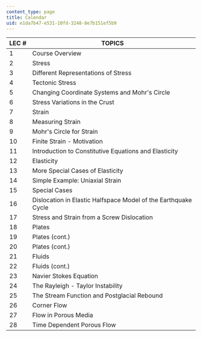 ```yaml
---
content_type: page
title: Calendar
uid: e1da7b47-e531-10fd-3248-8e7b151ef5b9
---
```


| LEC # | TOPICS |
| --- | --- |
| 1 | Course Overview |
| 2 | Stress |
| 3 | Different Representations of Stress |
| 4 | Tectonic Stress |
| 5 | Changing Coordinate Systems and Mohr's Circle |
| 6 | Stress Variations in the Crust |
| 7 | Strain |
| 8 | Measuring Strain |
| 9 | Mohr's Circle for Strain |
| 10 | Finite Strain - Motivation |
| 11 | Introduction to Constitutive Equations and Elasticity |
| 12 | Elasticity |
| 13 | More Special Cases of Elasticity |
| 14 | Simple Example: Uniaxial Strain |
| 15 | Special Cases |
| 16 | Dislocation in Elastic Halfspace Model of the Earthquake Cycle |
| 17 | Stress and Strain from a Screw Dislocation |
| 18 | Plates |
| 19 | Plates (cont.) |
| 20 | Plates (cont.) |
| 21 | Fluids |
| 22 | Fluids (cont.) |
| 23 | Navier Stokes Equation |
| 24 | The Rayleigh - Taylor Instability |
| 25 | The Stream Function and Postglacial Rebound |
| 26 | Corner Flow |
| 27 | Flow in Porous Media |
| 28 | Time Dependent Porous Flow